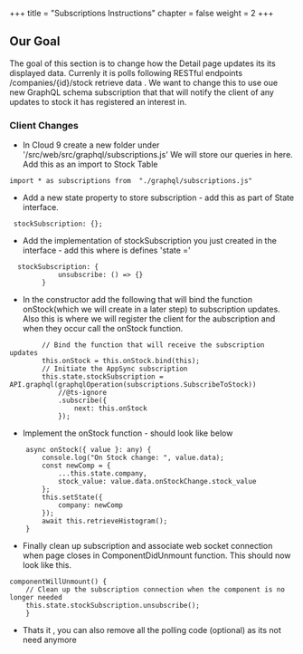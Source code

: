 +++
title = "Subscriptions Instructions"
chapter = false
weight = 2
+++

## Our Goal
The goal of this section is to change how the Detail page updates its its displayed data.   Currenly it is polls following RESTful endpoints /companies/{id}/stock retrieve data .  We want to change this to use oue new GraphQL schema subscription that that will notify the client of any updates to stock it has registered an interest in.


### Client Changes
* In Cloud 9 create a new folder under '/src/web/src/graphql/subscriptions.js' We will store our queries in here.  Add this as an import to Stock Table

```tsx
import * as subscriptions from  "./graphql/subscriptions.js"
```

* Add a new state property to store subscription - add this as part of State interface.

```tsx
 stockSubscription: {};
```

* Add the implementation of stockSubscription you just created in the interface - add this where is defines 'state ='

```tsx
  stockSubscription: {
            unsubscribe: () => {}
        }
```

* In the constructor add the following that will bind the function onStock(which we will create in a later step) to subscription updates.
Also this is where we will register the client for the aubscription and when they occur call the onStock function.

```tsx
        // Bind the function that will receive the subscription updates
        this.onStock = this.onStock.bind(this);
        // Initiate the AppSync subscription
        this.state.stockSubscription = API.graphql(graphqlOperation(subscriptions.SubscribeToStock))
            //@ts-ignore
            .subscribe({
                next: this.onStock
            });
```

* Implement the onStock function - should look like below


```tsx
    async onStock({ value }: any) {
        console.log("On Stock change: ", value.data);
        const newComp = {
            ...this.state.company,
            stock_value: value.data.onStockChange.stock_value
        };
        this.setState({
            company: newComp
        });
        await this.retrieveHistogram();
    }
```


* Finally clean up subscription and associate web socket connection when page closes in ComponentDidUnmount function. This should now look like this.




```tsx
componentWillUnmount() {
    // Clean up the subscription connection when the component is no longer needed
    this.state.stockSubscription.unsubscribe();
    }
```

* Thats it , you can also remove all the polling code (optional) as its not need anymore




